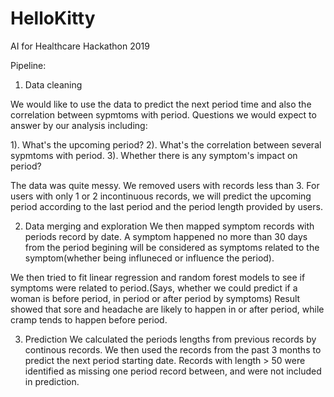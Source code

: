 # HelloKitty
AI for Healthcare Hackathon 2019

Pipeline:

1. Data cleaning

We would like to use the data to predict the next period time and also the correlation between sypmtoms with period. Questions we would expect to answer by our analysis including:

1). What's the upcoming period?
2). What's the correlation between several sypmtoms with period.
3). Whether there is any symptom's impact on period?

The data was quite messy. We removed users with records less than 3. For users with only 1 or 2 incontinuous records, we will predict the upcoming period according to the last period and the period length provided by users. 


2. Data merging and exploration
We then mapped symptom records with periods record by date. A symptom happened no more than 30 days from the period begining will be considered as symptoms related to the symptom(whether being influneced or influence the period).

We then tried to fit linear regression and random forest models to see if symptoms were related to period.(Says, whether we could predict if a woman is before period, in period or after period by symptoms)
Result showed that sore and headache are likely to happen in or after period, while cramp tends to happen before period.

3. Prediction
We calculated the periods lengths from previous records by continous records. We then used the records from the past 3 months to predict the next period starting date. Records with length > 50 were identified as missing one period record between, and were not included in prediction.
